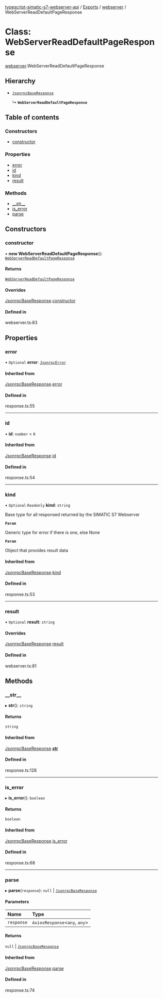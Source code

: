 [typescript-simatic-s7-webserver-api](../README.md) / [Exports](../modules.md) / [webserver](../modules/webserver.md) / WebServerReadDefaultPageResponse

# Class: WebServerReadDefaultPageResponse

[webserver](../modules/webserver.md).WebServerReadDefaultPageResponse

## Hierarchy

- [`JsonrpcBaseResponse`](response.JsonrpcBaseResponse.md)

  ↳ **`WebServerReadDefaultPageResponse`**

## Table of contents

### Constructors

- [constructor](webserver.WebServerReadDefaultPageResponse.md#constructor)

### Properties

- [error](webserver.WebServerReadDefaultPageResponse.md#error)
- [id](webserver.WebServerReadDefaultPageResponse.md#id)
- [kind](webserver.WebServerReadDefaultPageResponse.md#kind)
- [result](webserver.WebServerReadDefaultPageResponse.md#result)

### Methods

- [\_\_str\_\_](webserver.WebServerReadDefaultPageResponse.md#__str__)
- [is\_error](webserver.WebServerReadDefaultPageResponse.md#is_error)
- [parse](webserver.WebServerReadDefaultPageResponse.md#parse)

## Constructors

### constructor

• **new WebServerReadDefaultPageResponse**(): [`WebServerReadDefaultPageResponse`](webserver.WebServerReadDefaultPageResponse.md)

#### Returns

[`WebServerReadDefaultPageResponse`](webserver.WebServerReadDefaultPageResponse.md)

#### Overrides

[JsonrpcBaseResponse](response.JsonrpcBaseResponse.md).[constructor](response.JsonrpcBaseResponse.md#constructor)

#### Defined in

webserver.ts:83

## Properties

### error

• `Optional` **error**: [`JsonrpcError`](response.JsonrpcError.md)

#### Inherited from

[JsonrpcBaseResponse](response.JsonrpcBaseResponse.md).[error](response.JsonrpcBaseResponse.md#error)

#### Defined in

response.ts:55

___

### id

• **id**: `number` = `0`

#### Inherited from

[JsonrpcBaseResponse](response.JsonrpcBaseResponse.md).[id](response.JsonrpcBaseResponse.md#id)

#### Defined in

response.ts:54

___

### kind

• `Optional` `Readonly` **kind**: `string`

Base type for all responsed returned by the SIMATIC S7 Webserver

**`Param`**

Generic type for error if there is one, else None

**`Param`**

Object that provides result data

#### Inherited from

[JsonrpcBaseResponse](response.JsonrpcBaseResponse.md).[kind](response.JsonrpcBaseResponse.md#kind)

#### Defined in

response.ts:53

___

### result

• `Optional` **result**: `string`

#### Overrides

[JsonrpcBaseResponse](response.JsonrpcBaseResponse.md).[result](response.JsonrpcBaseResponse.md#result)

#### Defined in

webserver.ts:81

## Methods

### \_\_str\_\_

▸ **__str__**(): `string`

#### Returns

`string`

#### Inherited from

[JsonrpcBaseResponse](response.JsonrpcBaseResponse.md).[__str__](response.JsonrpcBaseResponse.md#__str__)

#### Defined in

response.ts:128

___

### is\_error

▸ **is_error**(): `boolean`

#### Returns

`boolean`

#### Inherited from

[JsonrpcBaseResponse](response.JsonrpcBaseResponse.md).[is_error](response.JsonrpcBaseResponse.md#is_error)

#### Defined in

response.ts:68

___

### parse

▸ **parse**(`response`): ``null`` \| [`JsonrpcBaseResponse`](response.JsonrpcBaseResponse.md)

#### Parameters

| Name | Type |
| :------ | :------ |
| `response` | `AxiosResponse`\<`any`, `any`\> |

#### Returns

``null`` \| [`JsonrpcBaseResponse`](response.JsonrpcBaseResponse.md)

#### Inherited from

[JsonrpcBaseResponse](response.JsonrpcBaseResponse.md).[parse](response.JsonrpcBaseResponse.md#parse)

#### Defined in

response.ts:74
